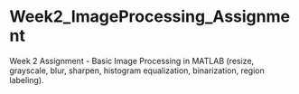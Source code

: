 # Week2_ImageProcessing_Assignment
Week 2 Assignment - Basic Image Processing in MATLAB (resize, grayscale, blur, sharpen, histogram equalization, binarization, region labeling).
